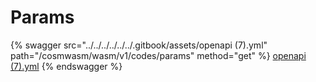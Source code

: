 # Params

{% swagger src="../../../../../../.gitbook/assets/openapi (7).yml" path="/cosmwasm/wasm/v1/codes/params" method="get" %}
[openapi (7).yml](<../../../../../../.gitbook/assets/openapi (7).yml>)
{% endswagger %}
